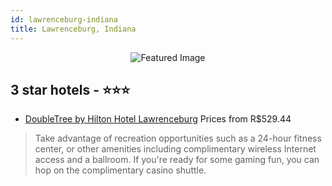 ```yaml
---
id: lawrenceburg-indiana
title: Lawrenceburg, Indiana
---
```


<center><img src="https://i.travelapi.com/hotels/9000000/8130000/8127900/8127885/43c7d57f_z.jpg" alt="Featured Image" /></center>


##  3 star hotels - ⭐️⭐️⭐️

-    [DoubleTree by Hilton Hotel Lawrenceburg](https://us.hurb.com/hotels/lawrenceburg/doubletree-by-hilton-hotel-lawrenceburg-JNP-JP735238?cmp=18055) Prices from R$529.44
   > Take advantage of recreation opportunities such as a 24-hour fitness center, or other amenities including complimentary wireless Internet access and a ballroom. If you're ready for some gaming fun, you can hop on the complimentary casino shuttle.
